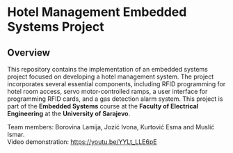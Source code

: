 # Hotel Management Embedded Systems Project

## Overview
This repository contains the implementation of an embedded systems project focused on developing a hotel management system. The project incorporates several essential components, including RFID programming for hotel room access, servo motor-controlled ramps, a user interface for programming RFID cards, and a gas detection alarm system. This project is part of the **Embedded Systems** course at the **Faculty of Electrical Engineering** at the **University of Sarajevo**.

Team members: Borovina Lamija, Jozić Ivona, Kurtović Esma and Muslić Ismar. </br>
Video demonstration: https://youtu.be/YYLt_LLE6pE </br>
